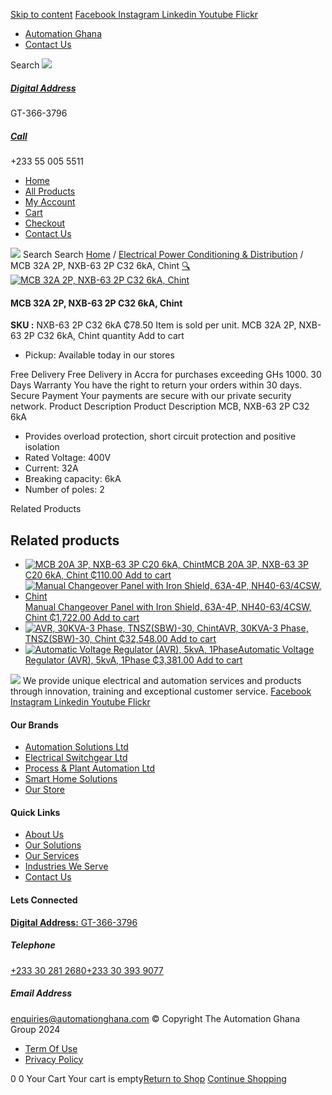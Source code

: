 [Skip to content](https://store.automationghana.com/product/mcb-nxb-63-2p-c32-6ka-chint/#content)
[ Facebook ](https://www.facebook.com/automationgh/) [ Instagram ](https://www.instagram.com/automationgh/) [ Linkedin ](https://www.linkedin.com/company/the-automation-ghana-limited/) [ Youtube ](https://www.youtube.com/channel/UCurrRDUSm5oIW39VXjn1u0w) [ Flickr ](https://www.flickr.com/photos/181794037@N07/)
  * [ Automation Ghana ](https://automationghana.com)
  * [ Contact Us ](https://store.automationghana.com/contact/)


Search
[ ![](https://store.automationghana.com/wp-content/uploads/2024/04/Website-TAGG-Logo-BLUE.png) ](https://store.automationghana.com/)
[ ](https://maps.app.goo.gl/m4xeaagWCNbLk4jM6)
#####  [ Digital Address ](https://maps.app.goo.gl/m4xeaagWCNbLk4jM6)
GT-366-3796 
[ ](tel:+233550055511)
#####  [ Call ](tel:+233550055511)
+233 55 005 5511 
  * [Home](https://store.automationghana.com/)
  * [All Products](https://store.automationghana.com/shop/)
  * [My Account](https://store.automationghana.com/my-account/)
  * [Cart](https://store.automationghana.com/cart/)
  * [Checkout](https://store.automationghana.com/checkout/)
  * [Contact Us](https://store.automationghana.com/contact/)


[![](https://store.automationghana.com/wp-content/uploads/2024/04/AutomationGhana_logo_white.png)](https://store.automationghana.com)
Search
Search
[Home](https://store.automationghana.com) / [Electrical Power Conditioning & Distribution](https://store.automationghana.com/product-category/electrical-power-distribution/) / MCB 32A 2P, NXB-63 2P C32 6kA, Chint
[🔍](https://store.automationghana.com/product/mcb-nxb-63-2p-c32-6ka-chint/)
[![MCB 32A 2P, NXB-63 2P C32 6kA, Chint](https://store.automationghana.com/wp-content/uploads/2020/04/NXB-63-C32-2P.jpg)](https://store.automationghana.com/wp-content/uploads/2020/04/NXB-63-C32-2P.jpg)
####  MCB 32A 2P, NXB-63 2P C32 6kA, Chint 
**SKU :** NXB-63 2P C32 6kA 
₵78.50
Item is sold per unit.
MCB 32A 2P, NXB-63 2P C32 6kA, Chint quantity
Add to cart
  * Pickup: Available today in our stores


Free Delivery 
Free Delivery in Accra for purchases exceeding GHs 1000. 
30 Days Warranty 
You have the right to return your orders within 30 days. 
Secure Payment 
Your payments are secure with our private security network. 
Product Description
Product Description
MCB, NXB-63 2P C32 6kA 
  * Provides overload protection, short circuit protection and positive isolation
  * Rated Voltage: 400V
  * Current: 32A
  * Breaking capacity: 6kA
  * Number of poles: 2


Related Products 
## Related products
  * [![MCB 20A 3P, NXB-63 3P C20 6kA, Chint](https://store.automationghana.com/wp-content/uploads/2019/11/BREAKER-5-300x300.jpg)MCB 20A 3P, NXB-63 3P C20 6kA, Chint ₵110.00 ](https://store.automationghana.com/product/mcb-nxb-63-3p-c20-6ka-chint/)
[Add to cart](https://store.automationghana.com/product/mcb-nxb-63-2p-c32-6ka-chint/?add-to-cart=1784)
  * [![Manual Changeover Panel with Iron Shield, 63A-4P, NH40-63/4CSW, Chint](https://store.automationghana.com/wp-content/uploads/2019/12/AUTOMATIC-TRANSFER-SWITCH-1-300x300.jpg)Manual Changeover Panel with Iron Shield, 63A-4P, NH40-63/4CSW, Chint ₵1,722.00 ](https://store.automationghana.com/product/manual-changeover-panel-nh40-63-4csw-enc-bar-chint/)
[Add to cart](https://store.automationghana.com/product/mcb-nxb-63-2p-c32-6ka-chint/?add-to-cart=1758)
  * [![AVR, 30KVA-3 Phase, TNSZ\(SBW\)-30, Chint](https://store.automationghana.com/wp-content/uploads/2020/04/TNSZSBW-30-300x300.jpg)AVR, 30KVA-3 Phase, TNSZ(SBW)-30, Chint ₵32,548.00 ](https://store.automationghana.com/product/avr-tnszsbw-30-chint/)
[Add to cart](https://store.automationghana.com/product/mcb-nxb-63-2p-c32-6ka-chint/?add-to-cart=1639)
  * [![Automatic Voltage Regulator \(AVR\), 5kvA, 1Phase](https://store.automationghana.com/wp-content/uploads/2020/04/TND1SVC-5-300x300.jpg)Automatic Voltage Regulator (AVR), 5kvA, 1Phase ₵3,381.00 ](https://store.automationghana.com/product/avr-tnd1svc-5-chint/)
[Add to cart](https://store.automationghana.com/product/mcb-nxb-63-2p-c32-6ka-chint/?add-to-cart=1637)


![](https://store.automationghana.com/wp-content/uploads/2024/04/AutomationGhana_logo_white.png)
We provide unique electrical and automation services and products through innovation, training and exceptional customer service.
[ Facebook ](https://www.facebook.com/automationgh/) [ Instagram ](https://www.instagram.com/automationgh/) [ Linkedin ](https://www.linkedin.com/company/the-automation-ghana-limited/) [ Youtube ](https://www.youtube.com/channel/UCurrRDUSm5oIW39VXjn1u0w) [ Flickr ](https://www.flickr.com/photos/181794037@N07/)
#### Our Brands
  * [ Automation Solutions Ltd ](https://store.automationghana.com/product/mcb-nxb-63-2p-c32-6ka-chint/)
  * [ Electrical Switchgear Ltd ](https://store.automationghana.com/product/mcb-nxb-63-2p-c32-6ka-chint/)
  * [ Process & Plant Automation Ltd ](https://store.automationghana.com/product/mcb-nxb-63-2p-c32-6ka-chint/)
  * [ Smart Home Solutions ](https://store.automationghana.com/product/mcb-nxb-63-2p-c32-6ka-chint/)
  * [ Our Store ](https://store.automationghana.com/product/mcb-nxb-63-2p-c32-6ka-chint/)


#### Quick Links
  * [ About Us ](https://store.automationghana.com/product/mcb-nxb-63-2p-c32-6ka-chint/)
  * [ Our Solutions ](https://store.automationghana.com/product/mcb-nxb-63-2p-c32-6ka-chint/)
  * [ Our Services ](https://store.automationghana.com/product/mcb-nxb-63-2p-c32-6ka-chint/)
  * [ Industries We Serve ](https://store.automationghana.com/product/mcb-nxb-63-2p-c32-6ka-chint/)
  * [ Contact Us ](https://store.automationghana.com/product/mcb-nxb-63-2p-c32-6ka-chint/)


#### Lets Connected
[**Digital Address:** GT-366-3796](https://maps.app.goo.gl/m4xeaagWCNbLk4jM6)
#####  Telephone 
[ +233 30 281 2680](tel:+233302812680)[+233 30 393 9077](https://store.automationghana.com/product/mcb-nxb-63-2p-c32-6ka-chint/+233303939077)
#####  Email Address 
enquiries@automationghana.com 
© Copyright The Automation Ghana Group 2024
  * [ Term Of Use ](https://store.automationghana.com/product/mcb-nxb-63-2p-c32-6ka-chint/)
  * [ Privacy Policy ](https://store.automationghana.com/product/mcb-nxb-63-2p-c32-6ka-chint/)


0
0
Your Cart
Your cart is empty[Return to Shop](https://store.automationghana.com/shop/)
[Continue Shopping](https://store.automationghana.com/product/mcb-nxb-63-2p-c32-6ka-chint/)
